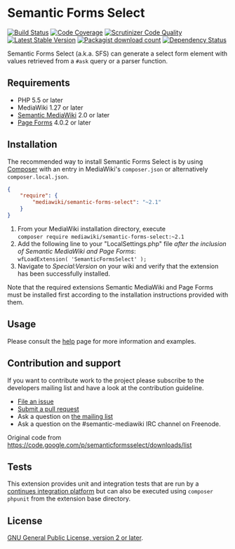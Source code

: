 # Semantic Forms Select

[![Build Status](https://secure.travis-ci.org/SemanticMediaWiki/SemanticFormsSelect.svg?branch=master)](http://travis-ci.org/SemanticMediaWiki/SemanticFormsSelect)
[![Code Coverage](https://scrutinizer-ci.com/g/SemanticMediaWiki/SemanticFormsSelect/badges/coverage.png?b=master)](https://scrutinizer-ci.com/g/SemanticMediaWiki/SemanticFormsSelect/?branch=master)
[![Scrutinizer Code Quality](https://scrutinizer-ci.com/g/SemanticMediaWiki/SemanticFormsSelect/badges/quality-score.png?b=master)](https://scrutinizer-ci.com/g/SemanticMediaWiki/SemanticFormsSelect/?branch=master)
[![Latest Stable Version](https://poser.pugx.org/mediawiki/semantic-forms-select/version.png)](https://packagist.org/packages/mediawiki/semantic-forms-select)
[![Packagist download count](https://poser.pugx.org/mediawiki/semantic-forms-select/d/total.png)](https://packagist.org/packages/mediawiki/semantic-forms-select)
[![Dependency Status](https://www.versioneye.com/php/mediawiki:semantic-forms-select/badge.png)](https://www.versioneye.com/php/mediawiki:semantic-forms-select)

Semantic Forms Select (a.k.a. SFS) can generate a select form element with values retrieved from a `#ask` query or a parser function.

## Requirements

- PHP 5.5 or later
- MediaWiki 1.27 or later
- [Semantic MediaWiki][smw] 2.0 or later
- [Page Forms][pf] 4.0.2 or later

## Installation

The recommended way to install Semantic Forms Select is by using [Composer][composer] with an entry in MediaWiki's `composer.json` or alternatively `composer.local.json`.

```json
{
	"require": {
		"mediawiki/semantic-forms-select": "~2.1"
	}
}
```
1. From your MediaWiki installation directory, execute  
   `composer require mediawiki/semantic-forms-select:~2.1`
2. Add the following line to your "LocalSettings.php" file _after the inclusion of Semantic MediaWiki and Page Forms_:  
   `wfLoadExtension( 'SemanticFormsSelect' );`
3. Navigate to _Special:Version_ on your wiki and verify that the extension
   has been successfully installed.
   
Note that the required extensions Semantic MediaWiki and Page Forms must be installed first according to the installation
instructions provided with them.

## Usage

Please consult the [help](https://www.mediawiki.org/wiki/Extension:SemanticFormsSelect) page for more information and examples.

## Contribution and support

If you want to contribute work to the project please subscribe to the developers mailing list and
have a look at the contribution guideline.

* [File an issue](https://github.com/SemanticMediaWiki/SemanticFormsSelect/issues)
* [Submit a pull request](https://github.com/SemanticMediaWiki/SemanticFormsSelect/pulls)
* Ask a question on [the mailing list](https://www.semantic-mediawiki.org/wiki/Mailing_list)
* Ask a question on the #semantic-mediawiki IRC channel on Freenode.

Original code from https://code.google.com/p/semanticformsselect/downloads/list

## Tests

This extension provides unit and integration tests that are run by a [continues integration platform][travis]
but can also be executed using `composer phpunit` from the extension base directory.

## License

[GNU General Public License, version 2 or later][gpl-licence].

[gpl-licence]: https://www.gnu.org/copyleft/gpl.html
[smw]: https://github.com/SemanticMediaWiki/SemanticMediaWiki
[travis]: https://travis-ci.org/SemanticMediaWiki/SemanticFormsSelect
[pf]: https://www.mediawiki.org/wiki/Extension:Page_Forms
[composer]: https://getcomposer.org/
